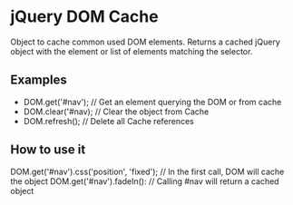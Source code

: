 # jQuery DOM Cache

Object to cache common used DOM elements. Returns a cached jQuery object with the element or list of elements matching the selector.

## Examples

* DOM.get('#nav'); // Get an element querying the DOM or from cache
* DOM.clear('#nav); // Clear the object from Cache
* DOM.refresh(); // Delete all Cache references

## How to use it

DOM.get('#nav').css('position', 'fixed'); // In the first call, DOM will cache the object
DOM.get('#nav').fadeIn(): // Calling #nav will return a cached object